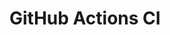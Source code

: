 # GitHub Actions CI













































































































































































































































































































































































































































































































